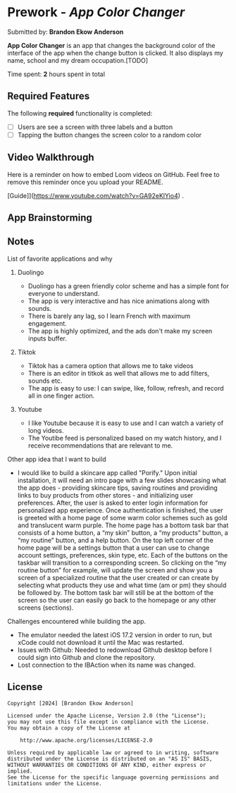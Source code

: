 # Prework - *App Color Changer*

Submitted by: **Brandon Ekow Anderson**

**App Color Changer** is an app that changes the background color of the interface of the app when the change button is clicked. It also displays my name, school and my dream occupation.[TODO] 

Time spent: **2** hours spent in total

## Required Features

The following **required** functionality is completed:

- [ ] Users are see a screen with three labels and a button
- [ ] Tapping the button changes the screen color to a random color
 
## Video Walkthrough

Here is a reminder on how to embed Loom videos on GitHub. Feel free to remove this reminder once you upload your README. 

[Guide]](https://www.youtube.com/watch?v=GA92eKlYio4) .

## App Brainstorming

## Notes
List of favorite applications and why
1. Duolingo
    - Duolingo has a green friendly color scheme and has a simple font for everyone to understand. 
    - The app is very interactive and has nice animations along with sounds.
    - There is barely any lag, so I learn French with maximum engagement.
    - The app is highly optimized, and the ads don't make my screen inputs buffer.

2. Tiktok
    - Tiktok has a camera option that allows me to take videos
    - There is an editor in titkok as well that allows me to add filters, sounds etc.
    - The app is easy to use: I can swipe, like, follow, refresh, and record all in one finger action.

3. Youtube
    - I like Youtube because it is easy to use and I can watch a variety of long videos.
    - The Youtibe feed is personalized based on my watch history, and I receive recommendations that are relevant to me.

Other app idea that I want to build
- I would like to build a skincare app called "Porify." Upon initial installation, it will need an intro page with a few slides showcasing what the app does - providing skincare tips, saving routines and providing links to buy products from other stores - and initializing user preferences. After, the user is asked to enter login information for personalized app experience. Once authentication is finished, the user is greeted with a home page of some warm color schemes such as gold and translucent warm purple. The home page has a bottom task bar that consists of a home button, a “my skin” button,  a “my products” button, a “my routine” button, and a help button. On the top left corner of the home page will be a settings button that a user can use to change account settings, preferences, skin type, etc. Each of the buttons on the taskbar will transition to a corresponding screen. So clicking on the “my routine button” for example, will update the screen and show you a screen of a specialized routine that the user created or can create by selecting what products they use and what time (am or pm) they should be followed by. The bottom task bar will still be at the bottom of the screen so the user can easily go back to the homepage or any other screens (sections).


Challenges encountered while building the app.
- The emulator needed the latest iOS 17.2 version in order to run, but xCode could not download it until the Mac was restarted.
- Issues with Github: Needed to redownload Github desktop before I could sign into Github and clone the repository.
- Lost connection to the IBAction when its name was changed.

## License

    Copyright [2024] [Brandon Ekow Anderson]

    Licensed under the Apache License, Version 2.0 (the "License");
    you may not use this file except in compliance with the License.
    You may obtain a copy of the License at

        http://www.apache.org/licenses/LICENSE-2.0

    Unless required by applicable law or agreed to in writing, software
    distributed under the License is distributed on an "AS IS" BASIS,
    WITHOUT WARRANTIES OR CONDITIONS OF ANY KIND, either express or implied.
    See the License for the specific language governing permissions and
    limitations under the License.
